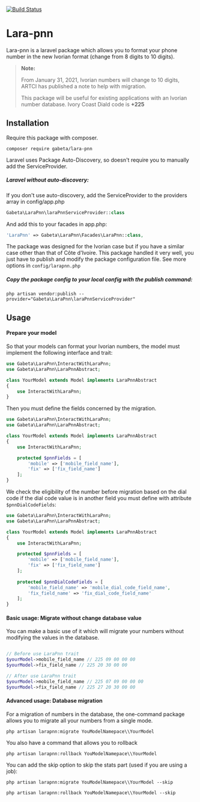 [![Build Status](https://travis-ci.org/gabeta/lara-pnn.svg?branch=main)](https://travis-ci.org/gabeta/lara-pnn)

# Lara-pnn
Lara-pnn is a laravel package which allows you to format your phone number
in the new Ivorian format (change from 8 digits to 10 digits).
>**Note:**
> 
>From January 31, 2021, Ivorian numbers will change to 10 digits, ARTCI has published a note to help with migration.
> 
> This package will be useful for existing applications with an Ivorian number database. Ivory Coast Diald code is **+225**

## Installation
Require this package with composer.
```shell
composer require gabeta/lara-pnn
```
Laravel uses Package Auto-Discovery, so doesn't require you to manually add the ServiceProvider.

##### Laravel without auto-discovery:
If you don't use auto-discovery, add the ServiceProvider to the providers array in config/app.php

```php
Gabeta\LaraPnn\laraPnnServiceProvider::class
```
And add this to your facades in app.php:

```php
'LaraPnn' => Gabeta\LaraPnn\Facades\LaraPnn::class,
```

The package was designed for the Ivorian case but if you have a similar case
other than that of Côte d'Ivoire. This package handled it very well, you just have to publish and
modify the package configuration file. See more options in `config/larapnn.php`

##### Copy the package config to your local config with the publish command:

```shell
php artisan vendor:publish --provider="Gabeta\LaraPnn\laraPnnServiceProvider"
```

## Usage

#### Prepare your model

So that your models can format your Ivorian numbers, the model must implement the following interface and trait:
```php
use Gabeta\LaraPnn\InteractWithLaraPnn;
use Gabeta\LaraPnn\LaraPnnAbstract;

class YourModel extends Model implements LaraPnnAbstract
{
    use InteractWithLaraPnn;
}
```

Then you must define the fields concerned by the migration.
```php
use Gabeta\LaraPnn\InteractWithLaraPnn;
use Gabeta\LaraPnn\LaraPnnAbstract;

class YourModel extends Model implements LaraPnnAbstract
{
    use InteractWithLaraPnn;

    protected $pnnFields = [
        'mobile' => ['mobile_field_name'],
        'fix' => ['fix_field_name']
    ];
}
```

We check the eligibility of the number before migration based on the dial code
if the dial code value is in another field you must define with attribute `$pnnDialCodeFields`:

```php
use Gabeta\LaraPnn\InteractWithLaraPnn;
use Gabeta\LaraPnn\LaraPnnAbstract;

class YourModel extends Model implements LaraPnnAbstract
{
    use InteractWithLaraPnn;

    protected $pnnFields = [
        'mobile' => ['mobile_field_name'],
        'fix' => ['fix_field_name']
    ];
    
    protected $pnnDialCodeFields = [
        'mobile_field_name' => 'mobile_dial_code_field_name',
        'fix_field_name' => 'fix_dial_code_field_name'
    ];
}
```

#### Basic usage: Migrate without change database value
You can make a basic use of it which will migrate your numbers without modifying the values ​​in the database.

```php

// Before use LaraPnn trait
$yourModel->mobile_field_name // 225 09 00 00 00 
$yourModel->fix_field_name // 225 20 30 00 00 

// After use LaraPnn trait
$yourModel->mobile_field_name // 225 07 09 00 00 00  
$yourModel->fix_field_name // 225 27 20 30 00 00 

```

#### Advanced usage: Database migration
For a migration of numbers in the database, the one-command package allows you to migrate all your numbers from a single mode.

```shell
php artisan larapnn:migrate YouModelNamepace\\YourModel
```

You also have a command that allows you to rollback

```shell
php artisan larapnn:rollback YouModelNamepace\\YourModel
```

You can add the skip option to skip the stats part (used if you are using a job):

```shell
php artisan larapnn:migrate YouModelNamepace\\YourModel --skip

php artisan larapnn:rollback YouModelNamepace\\YourModel --skip
```
